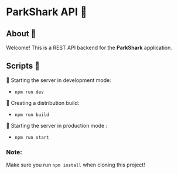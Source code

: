 # ParkShark API 🚀

## About 🧠
Welcome! This is a REST API backend for the **ParkShark** application.

## Scripts 📓
🤖 Starting the server in development mode:
* `npm run dev`

🔧 Creating a distribution build:
  * `npm run build`


💪 Starting the server in production mode :
  * `npm run start`

### Note:
Make sure you run `npm install` when cloning this project!